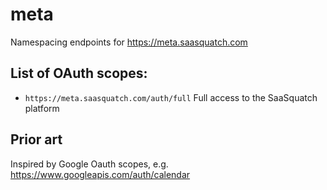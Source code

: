 # meta
Namespacing endpoints for https://meta.saasquatch.com

## List of OAuth scopes:

 - `https://meta.saasquatch.com/auth/full` Full access to the SaaSquatch platform

## Prior art

Inspired by Google Oauth scopes, e.g. https://www.googleapis.com/auth/calendar
